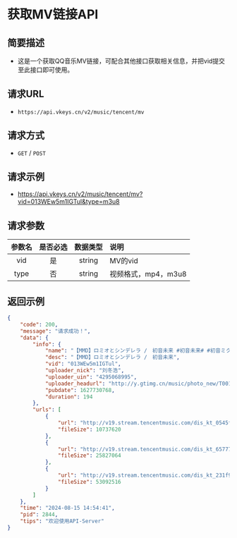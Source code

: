 # 获取MV链接API

## 简要描述

- 这是一个获取QQ音乐MV链接，可配合其他接口获取相关信息，并把vid提交至此接口即可使用。

## 请求URL
- `https://api.vkeys.cn/v2/music/tencent/mv`

## 请求方式
- `GET` / `POST`

## 请求示例
- https://api.vkeys.cn/v2/music/tencent/mv?vid=013WEw5m1IGTul&type=m3u8

## 请求参数

| 参数名  | 是否必选 |  数据类型  | 说明            |
|:----:|:----:|:------:|:--------------|
| vid  |  是   | string | MV的vid        |
| type |  否   | string | 视频格式，mp4，m3u8 |

## 返回示例
``` json
{
    "code": 200,
    "message": "请求成功！",
    "data": {
        "info": {
            "name": "【MMD】ロミオとシンデレラ /　初音未来 #初音未来# #初音ミク#",
            "desc": "【MMD】ロミオとシンデレラ /　初音未来",
            "vid": "013WEw5m1IGTul",
            "uploader_nick": "刘冬浩",
            "uploader_uin": "4295068995",
            "uploader_headurl": "http://y.gtimg.cn/music/photo_new/T001R500x500M000001R1AHM47u2HO_5.jpg",
            "pubdate": 1627730768,
            "duration": 194
        },
        "urls": [
            {
                "url": "http://v19.stream.tencentmusic.com/dis_kt_0545f9911a85d6505ba0e2d6c4ffbf39_1723704881/0b53oaaiuaaaqyaaynauivq2c4gdrjyabcqa.f220001.m3u8?local=1&fromtag=1192011",
                "fileSize": 10737620
            },
            {
                "url": "http://v19.stream.tencentmusic.com/dis_kt_657773f999962d1068494a1e222c478c_1723704881/0b53oaaiuaaaqyaaynauivq2c4gdrjyabcqa.f220000.m3u8?local=1&fromtag=1192012",
                "fileSize": 25827064
            },
            {
                "url": "http://v19.stream.tencentmusic.com/dis_kt_231f985d1253ca5b2a66b6f636f42ad1_1723704881/0b53oaaiuaaaqyaaynauivq2c4gdrjyabcqa.f240000.m3u8?local=1&fromtag=1192013",
                "fileSize": 53092516
            }
        ]
    },
    "time": "2024-08-15 14:54:41",
    "pid": 2844,
    "tips": "欢迎使用API-Server"
}
```


